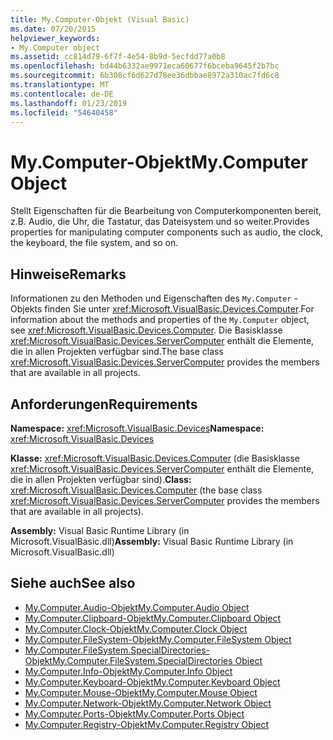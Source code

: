 ```yaml
---
title: My.Computer-Objekt (Visual Basic)
ms.date: 07/20/2015
helpviewer_keywords:
- My.Computer object
ms.assetid: cc814d79-6f7f-4e54-8b9d-5ecfdd77a0b8
ms.openlocfilehash: bd44b6332ae9971eca60677f6bceba9645f2b7bc
ms.sourcegitcommit: 6b308cf6d627d78ee36dbbae8972a310ac7fd6c8
ms.translationtype: MT
ms.contentlocale: de-DE
ms.lasthandoff: 01/23/2019
ms.locfileid: "54640458"
---
```

# <a name="mycomputer-object"></a><span data-ttu-id="121f6-102">My.Computer-Objekt</span><span class="sxs-lookup"><span data-stu-id="121f6-102">My.Computer Object</span></span>
<span data-ttu-id="121f6-103">Stellt Eigenschaften für die Bearbeitung von Computerkomponenten bereit, z.B. Audio, die Uhr, die Tastatur, das Dateisystem und so weiter.</span><span class="sxs-lookup"><span data-stu-id="121f6-103">Provides properties for manipulating computer components such as audio, the clock, the keyboard, the file system, and so on.</span></span>  
  
## <a name="remarks"></a><span data-ttu-id="121f6-104">Hinweise</span><span class="sxs-lookup"><span data-stu-id="121f6-104">Remarks</span></span>  
 <span data-ttu-id="121f6-105">Informationen zu den Methoden und Eigenschaften des `My.Computer` -Objekts finden Sie unter <xref:Microsoft.VisualBasic.Devices.Computer>.</span><span class="sxs-lookup"><span data-stu-id="121f6-105">For information about the methods and properties of the `My.Computer` object, see <xref:Microsoft.VisualBasic.Devices.Computer>.</span></span> <span data-ttu-id="121f6-106">Die Basisklasse <xref:Microsoft.VisualBasic.Devices.ServerComputer> enthält die Elemente, die in allen Projekten verfügbar sind.</span><span class="sxs-lookup"><span data-stu-id="121f6-106">The base class <xref:Microsoft.VisualBasic.Devices.ServerComputer> provides the members that are available in all projects.</span></span>  
  
## <a name="requirements"></a><span data-ttu-id="121f6-107">Anforderungen</span><span class="sxs-lookup"><span data-stu-id="121f6-107">Requirements</span></span>  
 <span data-ttu-id="121f6-108">**Namespace:** <xref:Microsoft.VisualBasic.Devices></span><span class="sxs-lookup"><span data-stu-id="121f6-108">**Namespace:** <xref:Microsoft.VisualBasic.Devices></span></span>  
  
 <span data-ttu-id="121f6-109">**Klasse:** <xref:Microsoft.VisualBasic.Devices.Computer> (die Basisklasse <xref:Microsoft.VisualBasic.Devices.ServerComputer> enthält die Elemente, die in allen Projekten verfügbar sind).</span><span class="sxs-lookup"><span data-stu-id="121f6-109">**Class:** <xref:Microsoft.VisualBasic.Devices.Computer> (the base class <xref:Microsoft.VisualBasic.Devices.ServerComputer> provides the members that are available in all projects).</span></span>  
  
 <span data-ttu-id="121f6-110">**Assembly:** Visual Basic Runtime Library (in Microsoft.VisualBasic.dll)</span><span class="sxs-lookup"><span data-stu-id="121f6-110">**Assembly:** Visual Basic Runtime Library (in Microsoft.VisualBasic.dll)</span></span>  
  
## <a name="see-also"></a><span data-ttu-id="121f6-111">Siehe auch</span><span class="sxs-lookup"><span data-stu-id="121f6-111">See also</span></span>
- [<span data-ttu-id="121f6-112">My.Computer.Audio-Objekt</span><span class="sxs-lookup"><span data-stu-id="121f6-112">My.Computer.Audio Object</span></span>](../../../visual-basic/language-reference/objects/my-computer-audio-object.md)
- [<span data-ttu-id="121f6-113">My.Computer.Clipboard-Objekt</span><span class="sxs-lookup"><span data-stu-id="121f6-113">My.Computer.Clipboard Object</span></span>](../../../visual-basic/language-reference/objects/my-computer-clipboard-object.md)
- [<span data-ttu-id="121f6-114">My.Computer.Clock-Objekt</span><span class="sxs-lookup"><span data-stu-id="121f6-114">My.Computer.Clock Object</span></span>](../../../visual-basic/language-reference/objects/my-computer-clock-object.md)
- [<span data-ttu-id="121f6-115">My.Computer.FileSystem-Objekt</span><span class="sxs-lookup"><span data-stu-id="121f6-115">My.Computer.FileSystem Object</span></span>](../../../visual-basic/language-reference/objects/my-computer-filesystem-object.md)
- [<span data-ttu-id="121f6-116">My.Computer.FileSystem.SpecialDirectories-Objekt</span><span class="sxs-lookup"><span data-stu-id="121f6-116">My.Computer.FileSystem.SpecialDirectories Object</span></span>](../../../visual-basic/language-reference/objects/my-computer-filesystem-specialdirectories-object.md)
- [<span data-ttu-id="121f6-117">My.Computer.Info-Objekt</span><span class="sxs-lookup"><span data-stu-id="121f6-117">My.Computer.Info Object</span></span>](../../../visual-basic/language-reference/objects/my-computer-info-object.md)
- [<span data-ttu-id="121f6-118">My.Computer.Keyboard-Objekt</span><span class="sxs-lookup"><span data-stu-id="121f6-118">My.Computer.Keyboard Object</span></span>](../../../visual-basic/language-reference/objects/my-computer-keyboard-object.md)
- [<span data-ttu-id="121f6-119">My.Computer.Mouse-Objekt</span><span class="sxs-lookup"><span data-stu-id="121f6-119">My.Computer.Mouse Object</span></span>](../../../visual-basic/language-reference/objects/my-computer-mouse-object.md)
- [<span data-ttu-id="121f6-120">My.Computer.Network-Objekt</span><span class="sxs-lookup"><span data-stu-id="121f6-120">My.Computer.Network Object</span></span>](../../../visual-basic/language-reference/objects/my-computer-network-object.md)
- [<span data-ttu-id="121f6-121">My.Computer.Ports-Objekt</span><span class="sxs-lookup"><span data-stu-id="121f6-121">My.Computer.Ports Object</span></span>](../../../visual-basic/language-reference/objects/my-computer-ports-object.md)
- [<span data-ttu-id="121f6-122">My.Computer.Registry-Objekt</span><span class="sxs-lookup"><span data-stu-id="121f6-122">My.Computer.Registry Object</span></span>](../../../visual-basic/language-reference/objects/my-computer-registry-object.md)
